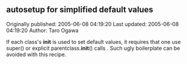 ## autosetup for simplified default values 
Originally published: 2005-06-08 04:19:20 
Last updated: 2005-06-08 04:19:20 
Author: Taro Ogawa 
 
If each class's __init__ is used to set default values, it requires that one use super() or explicit parentclass.__init__() calls .  Such ugly boilerplate can be avoided with this recipe.